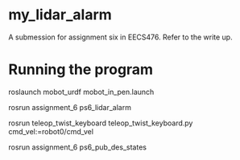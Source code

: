 # my_lidar_alarm

A submession for assignment six in EECS476. Refer to the write up.

# Running the program

roslaunch mobot_urdf mobot_in_pen.launch

rosrun assignment_6 ps6_lidar_alarm

rosrun teleop_twist_keyboard teleop_twist_keyboard.py cmd_vel:=robot0/cmd_vel


rosrun assignment_6 ps6_pub_des_states 
